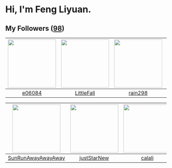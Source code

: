 # Hi, I'm Feng Liyuan.

## My Followers ([98](https://github.com/SunRunAway?tab=followers))

| <img src="https://avatars.githubusercontent.com/u/24450527?v=4" width="150" height="150" /> | <img src="https://avatars.githubusercontent.com/u/30543181?v=4" width="150" height="150" /> | <img src="https://avatars.githubusercontent.com/u/20725525?v=4" width="150" height="150" /> | <img src="https://avatars.githubusercontent.com/u/1204301?v=4" width="150" height="150" /> |
| :-----------------------------------------------------------------------------------------: | :-----------------------------------------------------------------------------------------: | :-----------------------------------------------------------------------------------------: | :----------------------------------------------------------------------------------------: |
|                             [e06084](https://github.com/e06084)                             |                         [LittleFall](https://github.com/LittleFall)                         |                            [rain298](https://github.com/rain298)                            |                            [longbai](https://github.com/longbai)                           |

| <img src="https://avatars.githubusercontent.com/u/51537937?v=4" width="150" height="150" /> | <img src="https://avatars.githubusercontent.com/u/18233711?v=4" width="150" height="150" /> | <img src="https://avatars.githubusercontent.com/u/15995588?v=4" width="150" height="150" /> | <img src="https://avatars.githubusercontent.com/u/41463486?v=4" width="150" height="150" /> |
| :-----------------------------------------------------------------------------------------: | :-----------------------------------------------------------------------------------------: | :-----------------------------------------------------------------------------------------: | :-----------------------------------------------------------------------------------------: |
|                 [SunRunAwayAwayAway](https://github.com/SunRunAwayAwayAway)                 |                        [justStarNew](https://github.com/justStarNew)                        |                             [calali](https://github.com/calali)                             |                            [zibralu](https://github.com/zibralu)                            |